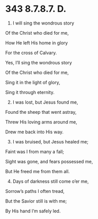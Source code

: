 # 343 8.7.8.7. D.

1.  I will sing the wondrous story

Of the Christ who died for me,

How He left His home in glory

For the cross of Calvary.

Yes, I’ll sing the wondrous story

Of the Christ who died for me,

Sing it in the light of glory,

Sing it through eternity.

2.  I was lost, but Jesus found me,

Found the sheep that went astray,

Threw His loving arms around me,

Drew me back into His way.

3.  I was bruised, but Jesus healed me;

Faint was I from many a fall;

Sight was gone, and fears possessed me,

But He freed me from them all.

4.  Days of darkness still come o’er me,

Sorrow’s paths I often tread,

But the Savior still is with me;

By His hand I’m safely led.

